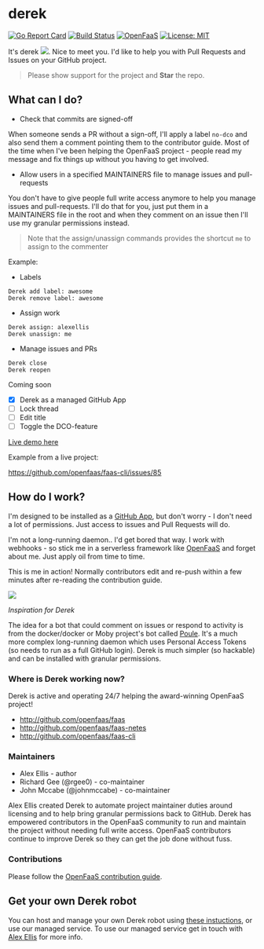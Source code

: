# derek

[![Go Report Card](https://goreportcard.com/badge/github.com/alexellis/derek)](https://goreportcard.com/report/github.com/alexellis/derek) [![Build Status](https://travis-ci.org/alexellis/derek.svg?branch=master)](https://travis-ci.org/alexellis/derek)
[![OpenFaaS](https://img.shields.io/badge/openfaas-serverless-blue.svg)](https://www.openfaas.com)
[![License: MIT](https://img.shields.io/badge/License-MIT-yellow.svg)](https://opensource.org/licenses/MIT)

It's derek ![](https://avatars2.githubusercontent.com/in/4385?v=4&u=55bb4ce982675cb17680b7215e7e0d024b549324&s=24). Nice to meet you. I'd like to help you with Pull Requests and Issues on your GitHub project.

> Please show support for the project and **Star** the repo.

## What can I do?

* Check that commits are signed-off

When someone sends a PR without a sign-off, I'll apply a label `no-dco` and also send them a comment pointing them to the contributor guide. Most of the time when I've been helping the OpenFaaS project - people read my message and fix things up without you having to get involved.

* Allow users in a specified MAINTAINERS file to manage issues and pull-requests

You don't have to give people full write access anymore to help you manage issues and pull-requests. I'll do that for you, just put them in a MAINTAINERS file in the root and when they comment on an issue then I'll use my granular permissions instead.

> Note that the assign/unassign commands provides the shortcut `me` to assign to the commenter

Example:

* Labels

```
Derek add label: awesome
Derek remove label: awesome
```

* Assign work

```
Derek assign: alexellis
Derek unassign: me
```

* Manage issues and PRs

```
Derek close
Derek reopen 
```

Coming soon
* [x] Derek as a managed GitHub App
* [ ] Lock thread
* [ ] Edit title
* [ ] Toggle the DCO-feature

[Live demo here](https://twitter.com/alexellisuk/status/905694832445804544)

Example from a live project:

https://github.com/openfaas/faas-cli/issues/85

## How do I work?

I'm designed to be installed as a [GitHub App](https://developer.github.com/apps/building-integrations/setting-up-and-registering-github-apps/), but don't worry - I don't need a lot of permissions. Just access to issues and Pull Requests will do.

I'm not a long-running daemon.. I'd get bored that way. I work with webhooks - so stick me in a serverless framework like [OpenFaaS](https://github.com/alexellis/faas) and forget about me. Just apply oil from time to time.

This is me in action! Normally contributors edit and re-push within a few minutes after re-reading the contribution guide.

![](https://user-images.githubusercontent.com/6358735/29704343-542a36da-8971-11e7-871e-da30c8e86cae.png)

*Inspiration for Derek*

The idea for a bot that could comment on issues or respond to activity is from the docker/docker or Moby project's bot called [Poule](https://github.com/icecrime/poule). It's a much more complex long-running daemon which uses Personal Access Tokens (so needs to run as a full GitHub login). Derek is much simpler (so hackable) and can be installed with granular permissions.

### Where is Derek working now?

Derek is active and operating 24/7 helping the award-winning OpenFaaS project!

* http://github.com/openfaas/faas
* http://github.com/openfaas/faas-netes
* http://github.com/openfaas/faas-cli

### Maintainers

* Alex Ellis - author
* Richard Gee (@rgee0) - co-maintainer
* John Mccabe (@johnmccabe) - co-maintainer

Alex Ellis created Derek to automate project maintainer duties around licensing and to help bring granular permissions back to GitHub. Derek has empowered contributors in the OpenFaaS community to run and maintain the project without needing full write access. OpenFaaS contributors continue to improve Derek so they can get the job done without fuss.

### Contributions

Please follow the [OpenFaaS contribution guide](https://github.com/openfaas/faas/blob/master/CONTRIBUTING.md).

## Get your own Derek robot

You can host and manage your own Derek robot using [these instuctions](GET.md), or use our managed service. To use our managed service get in touch with [Alex Ellis](mailto:alex@openfaas.com) for more info.
